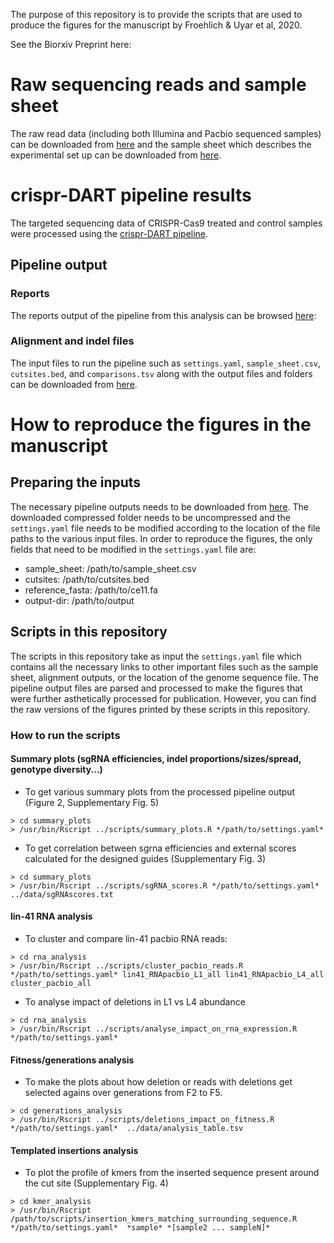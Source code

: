 The purpose of this repository is to provide the scripts that are used to produce the figures 
for the manuscript by Froehlich & Uyar et al, 2020. 

See the Biorxiv Preprint here:

# Raw sequencing reads and sample sheet

The raw read data (including both Illumina and Pacbio sequenced samples) can be downloaded from [here](https://bimsbstatic.mdc-berlin.de/akalin/buyar/froehlich_uyar_et_al_2020/reads.tgz) and the sample sheet which describes the experimental set up can be downloaded from [here](//bimsbstatic.mdc-berlin.de/akalin/buyar/froehlich_uyar_et_al_2020/sample_sheet.csv). 

# crispr-DART pipeline results

The targeted sequencing data of CRISPR-Cas9 treated and control samples were processed using the [crispr-DART pipeline](https://github.com/BIMSBbioinfo/crispr_dart). 

## Pipeline output

### Reports
The reports output of the pipeline from this analysis can be browsed [here](https://bimsbstatic.mdc-berlin.de/akalin/buyar/froehlich_uyar_et_al_2020/reports/index.html): 

### Alignment and indel files
The input files to run the pipeline such as `settings.yaml`, `sample_sheet.csv`, `cutsites.bed`, and `comparisons.tsv` along 
with the output files and folders can be downloaded from [here](https://bimsbstatic.mdc-berlin.de/akalin/buyar/froehlich_uyar_et_al_2020/crispr_dart_pipeline_output.tgz).

# How to reproduce the figures in the manuscript

## Preparing the inputs

The necessary pipeline outputs needs to be downloaded from [here](https://bimsbstatic.mdc-berlin.de/akalin/buyar/froehlich_uyar_et_al_2020/crispr_dart_pipeline_output.tgz).
The downloaded compressed folder needs to be uncompressed and the `settings.yaml` file needs to be modified according to the location of the file paths to 
the various input files. In order to reproduce the figures, the only fields that need to be modified in the `settings.yaml` file are:

- sample_sheet: /path/to/sample_sheet.csv
- cutsites: /path/to/cutsites.bed
- reference_fasta: /path/to/ce11.fa
- output-dir: /path/to/output
 
## Scripts in this repository

The scripts in this repository take as input the `settings.yaml` file which contains all the necessary links to other important
files such as the sample sheet, alignment outputs, or the location of the genome sequence file. The pipeline output files are 
parsed and processed to make the figures that were further asthetically processed for publication. However, you can find the 
raw versions of the figures printed by these scripts in this repository. 

### How to run the scripts

#### Summary plots (sgRNA efficiencies, indel proportions/sizes/spread, genotype diversity...)

- To get various summary plots from the processed pipeline output (Figure 2, Supplementary Fig. 5)

```
> cd summary_plots
> /usr/bin/Rscript ../scripts/summary_plots.R */path/to/settings.yaml* 
```

- To get correlation between sgrna efficiencies and external scores calculated for the designed guides (Supplementary Fig. 3)

```
> cd summary_plots
> /usr/bin/Rscript ../scripts/sgRNA_scores.R */path/to/settings.yaml* ../data/sgRNAscores.txt
```

#### lin-41 RNA analysis

- To cluster and compare lin-41 pacbio RNA reads:

```
> cd rna_analysis
> /usr/bin/Rscript ../scripts/cluster_pacbio_reads.R */path/to/settings.yaml* lin41_RNApacbio_L1_all lin41_RNApacbio_L4_all cluster_pacbio_all
```

- To analyse impact of deletions in L1 vs L4 abundance

```
> cd rna_analysis
> /usr/bin/Rscript ../scripts/analyse_impact_on_rna_expression.R */path/to/settings.yaml*
```

#### Fitness/generations analysis

- To make the plots about how deletion or reads with deletions get selected agains over generations from F2 to F5.

```
> cd generations_analysis
> /usr/bin/Rscript ../scripts/deletions_impact_on_fitness.R */path/to/settings.yaml*  ../data/analysis_table.tsv
```

#### Templated insertions analysis

- To plot the profile of kmers from the inserted sequence present around the cut site (Supplementary Fig. 4)
```
> cd kmer_analysis
> /usr/bin/Rscript /path/to/scripts/insertion_kmers_matching_surrounding_sequence.R */path/to/settings.yaml*  *sample* *[sample2 ... sampleN]*
```
